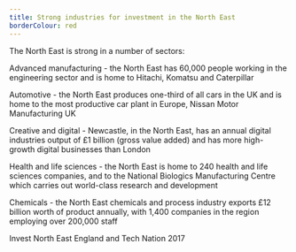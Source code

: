 ```yaml
---
title: Strong industries for investment in the North East
borderColour: red
---
```

The North East is strong in a number of sectors:


Advanced manufacturing - the North East has 60,000 people working in the engineering sector and is home to Hitachi, Komatsu and Caterpillar


Automotive - the North East produces one-third of all cars in the UK and is home to the most productive car plant in Europe, Nissan Motor Manufacturing UK


Creative and digital - Newcastle, in the North East,  has an annual digital industries output of £1 billion (gross value added) and has more high-growth digital businesses than London


Health and life sciences - the North East is home to 240 health and life sciences companies, and to the National Biologics Manufacturing Centre which carries out world-class research and development  


Chemicals - the North East chemicals and process industry exports £12 billion worth of product annually, with 1,400 companies in the region employing over 200,000 staff 


Invest North East England and Tech Nation 2017
